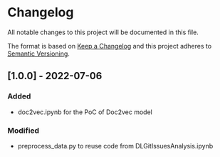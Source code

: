# Changelog
All notable changes to this project will be documented in this file.

The format is based on [Keep a Changelog](http://keepachangelog.com/en/1.0.0/)
and this project adheres to [Semantic Versioning](http://semver.org/spec/v2.0.0.html).

## [1.0.0] - 2022-07-06
### Added
- doc2vec.ipynb for the PoC of Doc2vec model
### Modified
- preprocess_data.py to reuse code from DLGitIssuesAnalysis.ipynb



